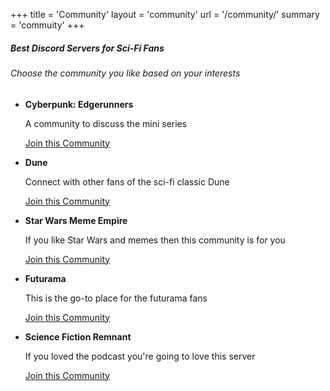 +++
title = 'Community'
layout = 'community'
url = '/community/'
summary = 'commuity'
+++

<!-- ## join thefirst discord link
[Join the Server](https://discord.gg/DQrrG9uv)

[[profileMode.buttons]]
name = "Join the network"
url = "https://discord.gg/DQrrG9uv" -->

##### Best Discord Servers for Sci-Fi Fans
###### Choose the community you like based on your interests

- **Cyberpunk: Edgerunners**  

    A community to discuss the mini series

    [Join this Community](https://discord.gg/jwbJTtps)




- **Dune**  

    Connect with other fans of the sci-fi classic Dune  

    [Join this Community](https://discord.gg/rsTKywNZ)




- **Star Wars Meme Empire**  

    If you like Star Wars and memes then this community is for you  

    [Join this Community](https://discord.gg/BRJBZR4T)




- **Futurama**  

    This is the go-to place for the futurama fans  

    [Join this Community](https://discord.gg/d7N8Bsjy)





- **Science Fiction Remnant**  

    If you loved the podcast you're going to love this server  

    [Join this Community](https://discord.gg/NJxbcmNF)



